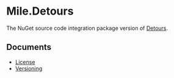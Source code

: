 ﻿# Mile.Detours

The NuGet source code integration package version of [Detours].

[Detours]: https://github.com/microsoft/Detours

## Documents

- [License](License.md)
- [Versioning](Versioning.md)

